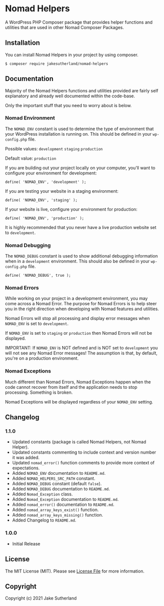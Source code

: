 # Nomad Helpers

A WordPress PHP Composer package that provides helper functions and utilities that are used in other Nomad Composer Packages.

## Installation

You can install Nomad Helpers in your project by using composer.

```
$ composer require jakesutherland/nomad-helpers
```

## Documentation

Majority of the Nomad Helpers functions and utilities provided are fairly self explanatory and already well documented within the code-base.

Only the important stuff that you need to worry about is below.

### Nomad Environment

The `NOMAD_ENV` constant is used to determine the type of environment that your WordPress installation is running on. This should be defined in your `wp-config.php` file.

Possible values: `development` `staging` `production`

Default value: `production`

If you are building out your project locally on your computer, you'll want to configure your environment for development:

```
define( 'NOMAD_ENV', 'development' );
```

If you are testing your website in a staging environment:

```
define( 'NOMAD_ENV', 'staging' );
```

If your website is live, configure your environment for production:

```
define( 'NOMAD_ENV', 'production' );
```

It is highly recommended that you never have a live production website set to `development`.

### Nomad Debugging

The `NOMAD_DEBUG` constant is used to show additional debugging information when in a `development` environment. This should also be defined in your `wp-config.php` file.

```
define( 'NOMAD_DEBUG', true );
```

### Nomad Errors

While working on your project in a development environment, you may come across a Nomad Error. The purpose for Nomad Errors is to help steer you in the right direction when developing with Nomad features and utilities.

Nomad Errors will stop all processing and display error messages when `NOMAD_ENV` is set to `development`.

If `NOMAD_ENV` is set to `staging` or `production` then Nomad Errors will not be displayed.

IMPORTANT: If `NOMAD_ENV` is NOT defined and is NOT set to `development` you will not see any Nomad Error messages! The assumption is that, by default, you're on a production environment.

### Nomad Exceptions

Much different than Nomad Errors, Nomad Exceptions happen when the code cannot recover from itself and the application needs to stop processing. Something is broken.

Nomad Exceptions will be displayed regardless of your `NOMAD_ENV` setting.

## Changelog

### 1.1.0
* Updated constants (package is called Nomad Helpers, not Nomad Helper).
* Updated constants commenting to include context and version number it was added.
* Updated `nomad_error()` function comments to provide more context of expectations.
* Added `NOMAD_ENV` documentation to `README.md`.
* Added `NOMAD_HELPERS_SRC_PATH` constant.
* Added `NOMAD_DEBUG` constant (default `false`).
* Added `NOMAD_DEBUG` documentation to `README.md`.
* Added `Nomad_Exception` class.
* Added `Nomad_Exception` documentation to `README.md`.
* Added `nomad_error()` documentation to `README.md`.
* Added `nomad_array_keys_exist()` function.
* Added `nomad_array_keys_missing()` function.
* Added Changelog to `README.md`.

### 1.0.0
* Initial Release

## License

The MIT License (MIT). Please see [License File](https://github.com/jakesutherland/nomad-helpers/blob/master/LICENSE) for more information.

## Copyright

Copyright (c) 2021 Jake Sutherland

